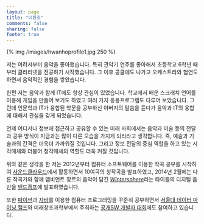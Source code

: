 ```yaml
---
layout: page
title: "이환호"
comments: false
sharing: false
footer: true
---
```

{% img /images/hwanhoprofile1.jpg 250 %}

저는 어려서부터 음악을 좋아했습니다. 
특히 관악기 연주를 좋아해서 초등학교 6학년 때부터 클라리넷을 전공하기 시작했습니다. 
그 이후 콩쿨에도 나가고 오케스트라와 협연도 하면서 음악적인 경험을 쌓았습니다. 

한편 저는 음악과 함께 IT에도 항상 관심이 있었습니다. 
학교에서 배운 스크래치 언어를 이용해 게임을 만들어 보기도 하였고 여러 가지 응용프로그램도 다루어 보았습니다.
그런데 인문학과 IT가 융합된 학문을 공부하신 아버지의 말씀을 듣다가 음악과 IT의 융합에 대해서 관심을 갖게 되었습니다.

언제 어디서나 정보에 접근하고 공유할 수 있는 미래 사회에서는 음악과 미술 등의 전달과 공유 방식이 지금과는 많이 다른 모습을 가지게 되리라고 생각합니다. 
즉, 예술과 기술과의 간격은 더욱더 가까워질 것입니다.
그리고 정보 전달의 중심 역할을 하고 있는 시각매체와 더불어 청각매체의 역할도 더욱 커질 것입니다.

위와 같은 생각을 한 저는 2012년부터 컴퓨터 소프트웨어를 이용한 작곡 공부를 시작하여 [사운드클라우드](https://soundcloud.com/lee-hwanho-william)에서 활동하면서 10여곡의 창작곡을 발표하였고, 2014년 2월에는 다른 작곡가와 함께 앰비언트 장르의 음악이 담긴 [_Wintersphere_](/blog/2014/03/01/hwanho-lee-goodweather-wintersphere/)라는 타이틀의 디지털 음반을 [밴드캠프](http://hwanholee.bandcamp.com)에 발표하였습니다.

또한 [파이썬](http://www.python.org)과 [자바](https://www.java.net)를 이용한 컴퓨터 프로그래밍을 꾸준히 공부하면서 [서울대 데이터 마이닝 캠프](/blog/2014/02/20/data-mining-camp/)와 미래창조과학부에서 주최하는 [공개SW 개발자 대회](http://project.oss.kr)에도 참여하고 있습니다.
